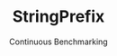 ---
layout: default
title: StringPrefix
subtitle: Continuous Benchmarking
selected: String
expanded: Benchmarking
benchmark: /individual_results/StringPrefix.html
---
